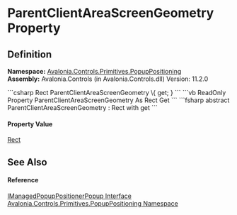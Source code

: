 # ParentClientAreaScreenGeometry Property




## Definition
**Namespace:** <a href="N_Avalonia_Controls_Primitives_PopupPositioning">Avalonia.Controls.Primitives.PopupPositioning</a>  
**Assembly:** Avalonia.Controls (in Avalonia.Controls.dll) Version: 11.2.0

<Tabs groupId="api-code-preview">
<TabItem value="csharp" label="C#">
```csharp
Rect ParentClientAreaScreenGeometry \{ get; }
```
</TabItem>
<TabItem value="vb" label="VB">
```vb
ReadOnly Property ParentClientAreaScreenGeometry As Rect
	Get
```
</TabItem>
<TabItem value="fsharp" label="F#">
```fsharp
abstract ParentClientAreaScreenGeometry : Rect with get
```
</TabItem>
</Tabs>



#### Property Value
<a href="T_Avalonia_Rect">Rect</a>

## See Also


#### Reference
<a href="T_Avalonia_Controls_Primitives_PopupPositioning_IManagedPopupPositionerPopup">IManagedPopupPositionerPopup Interface</a>  
<a href="N_Avalonia_Controls_Primitives_PopupPositioning">Avalonia.Controls.Primitives.PopupPositioning Namespace</a>  
